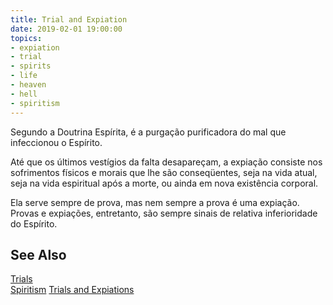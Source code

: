 ```yaml
---
title: Trial and Expiation
date: 2019-02-01 19:00:00
topics:
- expiation
- trial
- spirits
- life
- heaven
- hell
- spiritism
---
```


Segundo a Doutrina Espírita, é a purgação purificadora do mal que infeccionou o Espírito. 

Até que os últimos vestígios da falta desapareçam, a expiação consiste nos sofrimentos físicos e morais 
que lhe são conseqüentes, seja na vida atual, seja na vida espiritual após a morte, ou ainda em nova existência corporal. 

Ela serve sempre de prova, mas nem sempre a prova é uma expiação. Provas e expiações, entretanto, são 
sempre sinais de relativa inferioridade do Espírito. 

## See Also
[Trials](../trial)  
[Spiritism](/spiritism) 
[Trials and Expiations](../trial-and-expiation)  

